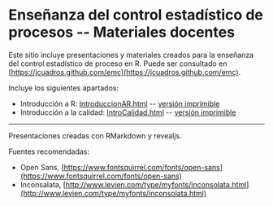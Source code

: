 # Enseñanza del control estadístico de procesos -- Materiales docentes

Este sitio incluye presentaciones y materiales creados para la enseñanza del control estadístico de proceso en R.
Puede ser consultado en [https://jcuadros.github.com/emc](https://jcuadros.github.com/emc).

Incluye los siguientes apartados:

- Introducción a R: [IntroduccionAR.html](http://htmlpreview.github.com/?https://github.com/jcuadros/emc/blob/master/01_IntroduccionAR/IntroduccionAR.html) -- [versión imprimible](http://htmlpreview.github.com/?https://github.com/jcuadros/emc/blob/master/01_IntroduccionAR/IntroduccionAR.html?print-pdf)
- Introducción a la calidad: [IntroCalidad.html](http://htmlpreview.github.com/?https://github.com/jcuadros/emc/blob/master/02_IntroCalidad/IntroCalidad.html) -- [versión imprimible](http://htmlpreview.github.com/?https://github.com/jcuadros/emc/blob/master/02_IntroCalidad/IntroCalidad.html?print-pdf)


----
Presentaciones creadas con RMarkdown y revealjs.

Fuentes recomendadas:
- Open Sans, [https://www.fontsquirrel.com/fonts/open-sans](https://www.fontsquirrel.com/fonts/open-sans)
- Inconsalata, [http://www.levien.com/type/myfonts/inconsolata.html](http://www.levien.com/type/myfonts/inconsolata.html)
